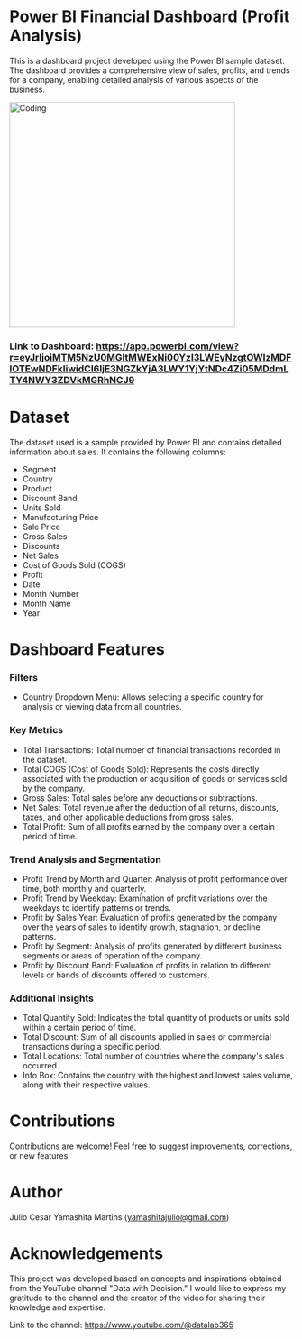 # Power BI Financial Dashboard (Profit Analysis)
This is a dashboard project developed using the Power BI sample dataset. The dashboard provides a comprehensive view of sales, profits, and trends for a company, enabling detailed analysis of various aspects of the business.

<img align="center" alt="Coding" width="400" src="https://aarp-content.brightspotcdn.com/dims4/default/7e8bc0b/2147483647/strip/true/crop/1280x704+0+0/resize/300x165!/quality/90/?url=http%3A%2F%2Faarp-brightspot.s3.amazonaws.com%2Fcontent%2F9c%2F9f%2F92b06d8444cca9de932674d5862c%2Ffinancialliteracy-rosewong-1280x704.gif">

### Link to Dashboard: https://app.powerbi.com/view?r=eyJrIjoiMTM5NzU0MGItMWExNi00YzI3LWEyNzgtOWIzMDFlOTEwNDFkIiwidCI6IjE3NGZkYjA3LWY1YjYtNDc4Zi05MDdmLTY4NWY3ZDVkMGRhNCJ9

# Dataset
The dataset used is a sample provided by Power BI and contains detailed information about sales. It contains the following columns:
- Segment
- Country
- Product
- Discount Band
- Units Sold
- Manufacturing Price
- Sale Price
- Gross Sales
- Discounts
- Net Sales
- Cost of Goods Sold (COGS)
- Profit
- Date
- Month Number
- Month Name
- Year

# Dashboard Features
### Filters
- Country Dropdown Menu: Allows selecting a specific country for analysis or viewing data from all countries.

### Key Metrics
- Total Transactions: Total number of financial transactions recorded in the dataset.
- Total COGS (Cost of Goods Sold): Represents the costs directly associated with the production or acquisition of goods or services sold by the company.
- Gross Sales: Total sales before any deductions or subtractions.
- Net Sales: Total revenue after the deduction of all returns, discounts, taxes, and other applicable deductions from gross sales.
- Total Profit: Sum of all profits earned by the company over a certain period of time.

### Trend Analysis and Segmentation
- Profit Trend by Month and Quarter: Analysis of profit performance over time, both monthly and quarterly.
- Profit Trend by Weekday: Examination of profit variations over the weekdays to identify patterns or trends.
- Profit by Sales Year: Evaluation of profits generated by the company over the years of sales to identify growth, stagnation, or decline patterns.
- Profit by Segment: Analysis of profits generated by different business segments or areas of operation of the company.
- Profit by Discount Band: Evaluation of profits in relation to different levels or bands of discounts offered to customers.

### Additional Insights
- Total Quantity Sold: Indicates the total quantity of products or units sold within a certain period of time.
- Total Discount: Sum of all discounts applied in sales or commercial transactions during a specific period.
- Total Locations: Total number of countries where the company's sales occurred.
- Info Box: Contains the country with the highest and lowest sales volume, along with their respective values.

# Contributions
Contributions are welcome! Feel free to suggest improvements, corrections, or new features.

# Author
Julio Cesar Yamashita Martins (yamashitajulio@gmail.com)

# Acknowledgements
This project was developed based on concepts and inspirations obtained from the YouTube channel "Data with Decision." I would like to express my gratitude to the channel and the creator of the video for sharing their knowledge and expertise.

Link to the channel: https://www.youtube.com/@datalab365


